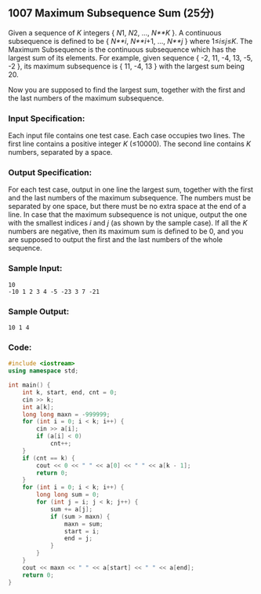 ##  **1007** **Maximum Subsequence Sum** (25分)

Given a sequence of *K* integers { *N*1, *N*2, ..., *N**K* }. A continuous subsequence is defined to be { *N**i*, *N**i*+1, ..., *N**j* } where 1≤*i*≤*j*≤*K*. The Maximum Subsequence is the continuous subsequence which has the largest sum of its elements. For example, given sequence { -2, 11, -4, 13, -5, -2 }, its maximum subsequence is { 11, -4, 13 } with the largest sum being 20.

Now you are supposed to find the largest sum, together with the first and the last numbers of the maximum subsequence.

### Input Specification:

Each input file contains one test case. Each case occupies two lines. The first line contains a positive integer *K* (≤10000). The second line contains *K* numbers, separated by a space.

### Output Specification:

For each test case, output in one line the largest sum, together with the first and the last numbers of the maximum subsequence. The numbers must be separated by one space, but there must be no extra space at the end of a line. In case that the maximum subsequence is not unique, output the one with the smallest indices *i* and *j* (as shown by the sample case). If all the *K* numbers are negative, then its maximum sum is defined to be 0, and you are supposed to output the first and the last numbers of the whole sequence.

### Sample Input:

```in
10
-10 1 2 3 4 -5 -23 3 7 -21
```

### Sample Output:

```out
10 1 4
```

### Code:

```c++
#include <iostream>
using namespace std;

int main() {
    int k, start, end, cnt = 0;
    cin >> k;
    int a[k];
    long long maxn = -999999;
    for (int i = 0; i < k; i++) {
        cin >> a[i];
        if (a[i] < 0)
            cnt++;
    }
    if (cnt == k) {
        cout << 0 << " " << a[0] << " " << a[k - 1];
        return 0;
    }
    for (int i = 0; i < k; i++) {
        long long sum = 0;
        for (int j = i; j < k; j++) {
            sum += a[j];
            if (sum > maxn) {
                maxn = sum;
                start = i;
                end = j;
            }
        }
    }
    cout << maxn << " " << a[start] << " " << a[end];
    return 0;
}
```

